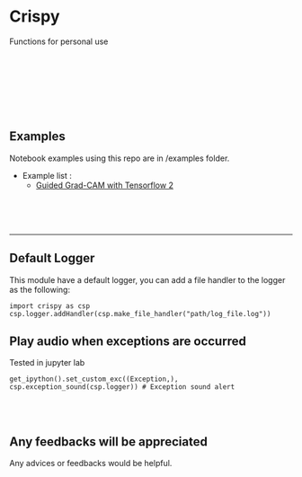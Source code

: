 # Crispy
Functions for personal use
<br><br><br><br><br><br><br><br>

## Examples
Notebook examples using this repo are in /examples folder.

- Example list :
  * [Guided Grad-CAM with Tensorflow 2][ggc]


<br><br><br>
<hr>

## Default Logger
This module have a default logger, you can add a file handler to the logger as the following:

```
import crispy as csp
csp.logger.addHandler(csp.make_file_handler("path/log_file.log"))
```


## Play audio when exceptions are occurred
Tested in jupyter lab
```
get_ipython().set_custom_exc((Exception,), csp.exception_sound(csp.logger)) # Exception sound alert
```

<br><br>
## Any feedbacks will be appreciated
Any advices or feedbacks would be helpful.






[ggc]: https://github.com/Crispy13/crispy/blob/master/examples/guided_grad_cam.ipynb

